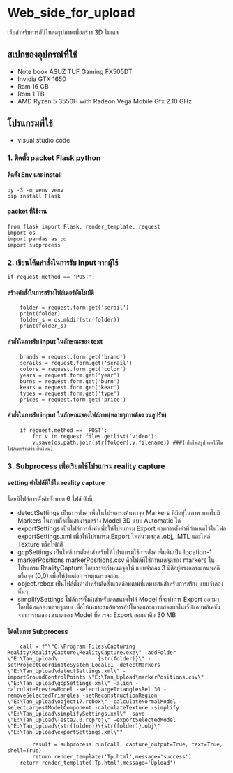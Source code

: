 # Web_side_for_upload
เว็บสำหรับการอัปโหลดรูปภาพเพื่อสร้าง 3D โมเดล
## สเปกของอุปกรณ์ที่ใช้
- Note book ASUZ TUF Gaming FX505DT
- Invidia GTX 1650
- Ram 16 GB
- Rom 1 TB
- AMD Ryzen 5 3550H with Radeon Vega Mobile Gfx 2.10 GHz
## โปรแกรมที่ใช้
- visual studio code
### 1. ติดตั้ง packet Flask python 
#### ติดตั้ง Env และ install
    py -3 -m venv venv
    pip install Flask
#### packet ที่ใช้งาน
    from flask import Flask, render_template, request
    import os
    import pandas as pd
    import subprocess
### 2. เขียนโค้ดคำสั่งในการรับ input จากผู้ใช้ 
    if request.method == 'POST':
#### สร้างคำสั่งในการสร้างโฟล์เดอร์อัตโนมัติ       
        folder = request.form.get('serail')
        print(folder)
        folder_s = os.mkdir(str(folder))
        print(folder_s)
#### คำสั่งในการรับ input ในลักษณะของ text        
        brands = request.form.get('brand')
        serails = request.form.get('serail')
        colors = request.form.get('color')
        years = request.form.get('year')
        burns = request.form.get('burn')
        kears = request.form.get('kear')
        types = request.form.get('type')
        prices = request.form.get('price')
#### คำสั่งในการรับ input ในลักษณะของไฟล์ภาพ(หลายๆภาพต้อง วนลูปรับ)
        if request.method == 'POST':
            for v in request.files.getlist('video'):
            v.save(os.path.join(str(folder),v.filename)) ###(เก็บไฟล์รูปภาพไว้ในโฟล์เดอร์ที่สร้างขึ้นใหม่)
### 3. Subprocess เพื่อเรียกใช้โปรแกรม reality capture
#### setting ค่าไฟล์ที่ใช้ใน reality capture
โดยมีไฟล์การตั้งค่าทั้งหมด 6 ไฟล์ ดังนี้
-	detectSettings เป็นการตั้งค่าเพื่อในโปรแกรมค้นหาจุด Markers ที่มีอยู่ในภาพ หากไม่มี Markers ในภาพก็จะไม่สามารถสร้าง Model 3D แบบ Automatic ได้
-	exportSettings เป็นไฟล์การตั้งค่าเพื่อให้โปรแกรม Export ตามการตั้งค่าที่กำหนดไว้ในไฟล์ exportSettings.xml เพื่อให้โปรแกรม Export ไฟล์นามสกุล .obj, .MTL และไฟล์ Texture หรือไฟล์สี
-	gcpSettings เป็นไฟล์การตั้งค่าสำหรับให้โปรแกรมใช้การตั้งค่าพื้นดินเป็น location-1
-	markerPositions markerPositions.csv คือไฟล์ที่ใช้กำหนดจุดของ markers ในโปรแกรม RealityCapture โดยเราจะกำหนดจุดให้ แบบจำลอง 3 มิติอยู่ตรงกลางแกนพอดีหรือจุด (0,0) เพื่อให้ง่ายต่อการหมุนตรวจสอบ 
-	object.rcbox เป็นไฟล์ตั้งค่าสำหรับตัดสิ่งแวดล้อมตามที่เหมาะสมสำหรับการสร้าง แบบจำลองนั้นๆ 
-	simplifySettings ไฟล์การตั้งค่าสำหรับลดขนาดไฟล์ Model ที่จะทำการ Export ออกมา โดยได้ทดลองหลายๆแบบ เพื่อให้เหมาะสมกับการอัปโหลดและการแสดงผลในเว็ปแอบพลิเคชัน จากการทดลอง ขนาดของ Model ที่ควรจะ Export ออกมาคือ 30 MB

#### โค้ดในการ Subprocess
        call = f"\"C:\Program Files\Capturing Reality\RealityCapture\RealityCapture.exe\" -addFolder \"E:\Tan_Upload\             {str(folder)}\" -setProjectCoordinateSystem Local:1 -detectMarkers \"E:\Tan_Upload\detectSettings.xml\" -                 importGroundControlPoints \"E:\Tan_Upload\markerPositions.csv\" \"E:\Tan_Upload\gcpSettings.xml\" -align -                  calculatePreviewModel -selectLargeTrianglesRel 30 -removeSelectedTriangles -setReconstructionRegion                         \"E:\Tan_Upload\object17.rcbox\" -calculateNormalModel -selectLargestModelComponent -calculateTexture -simplify         \"E:\Tan_Upload\simplifySettings.xml\" -save \"E:\Tan_Upload\Testa2.0.rcproj\" -exportSelectedModel                         \"E:\Tan_Upload\{str(folder)}\{str(folder)}.obj\" \"E:\Tan_Upload\exportSettings.xml\"" 
        
            result = subprocess.run(call, capture_output=True, text=True, shell=True)
            return render_template('Tp.html',message='success')
        return render_template('Tp.html',message='Upload')

    
    
